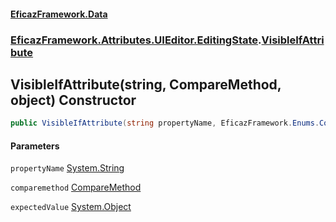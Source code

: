 #### [EficazFramework.Data](EficazFrameworkData.md 'EficazFramework Data')
### [EficazFramework.Attributes.UIEditor.EditingState](EficazFrameworkData.md#EficazFramework.Attributes.UIEditor.EditingState 'EficazFramework.Attributes.UIEditor.EditingState').[VisibleIfAttribute](EficazFramework.Attributes.UIEditor.EditingState/VisibleIfAttribute.md 'EficazFramework.Attributes.UIEditor.EditingState.VisibleIfAttribute')

## VisibleIfAttribute(string, CompareMethod, object) Constructor

```csharp
public VisibleIfAttribute(string propertyName, EficazFramework.Enums.CompareMethod comparemethod, object expectedValue=null);
```
#### Parameters

<a name='EficazFramework.Attributes.UIEditor.EditingState.VisibleIfAttribute.VisibleIfAttribute(string,EficazFramework.Enums.CompareMethod,object).propertyName'></a>

`propertyName` [System.String](https://docs.microsoft.com/en-us/dotnet/api/System.String 'System.String')

<a name='EficazFramework.Attributes.UIEditor.EditingState.VisibleIfAttribute.VisibleIfAttribute(string,EficazFramework.Enums.CompareMethod,object).comparemethod'></a>

`comparemethod` [CompareMethod](EficazFramework.Enums/CompareMethod.md 'EficazFramework.Enums.CompareMethod')

<a name='EficazFramework.Attributes.UIEditor.EditingState.VisibleIfAttribute.VisibleIfAttribute(string,EficazFramework.Enums.CompareMethod,object).expectedValue'></a>

`expectedValue` [System.Object](https://docs.microsoft.com/en-us/dotnet/api/System.Object 'System.Object')